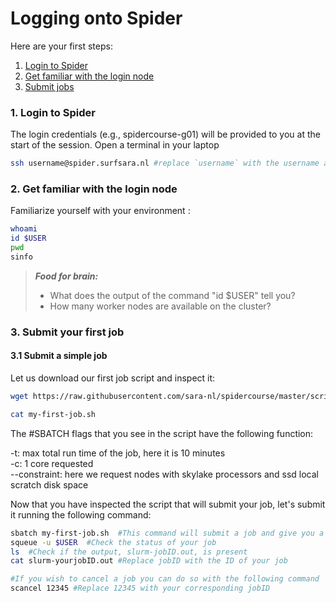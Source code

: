 # Logging onto Spider

Here are your first steps:

1. [Login to Spider](#spider-login)
2. [Get familiar with the login node](#spider-env)
3. [Submit jobs](#job-submit)

### <a name="spider-login"></a> 1. Login to Spider

The login credentials (e.g., spidercourse-g01) will be  provided to you at the start of the session. Open a terminal in your laptop 
    
 ```sh
 ssh username@spider.surfsara.nl #replace `username` with the username assigned to you
 ```
  
### <a name="spider-env"></a> 2. Get familiar with the login node

Familiarize yourself with your environment :

 ```sh
 whoami
 id $USER
 pwd
 sinfo
```

> **_Food for brain:_**
>
> * What does the output of the command "id $USER" tell you?
> * How many worker nodes are available on the cluster?


### <a name="job-submit"></a> 3. Submit your first job

#### 3.1 Submit a simple job 

Let us download our first job script and inspect it:
  
 ```sh
 wget https://raw.githubusercontent.com/sara-nl/spidercourse/master/scripts/my-first-job.sh

 cat my-first-job.sh
 ```
 The #SBATCH flags that you see in the script have the following function:
 
 -t: max total run time of the job, here it is 10 minutes  
 -c: 1 core requested   
 --constraint: here we request nodes with skylake processors and ssd local scratch disk space
 
Now that you have inspected the script that will submit your job, let's submit it running the following command:
  
 ```sh
 sbatch my-first-job.sh  #This command will submit a job and give you a unique jobID in return
 squeue -u $USER  #Check the status of your job
 ls  #Check if the output, slurm-jobID.out, is present
 cat slurm-yourjobID.out #Replace jobID with the ID of your job
 
 #If you wish to cancel a job you can do so with the following command
 scancel 12345 #Replace 12345 with your corresponding jobID
 ```
 
